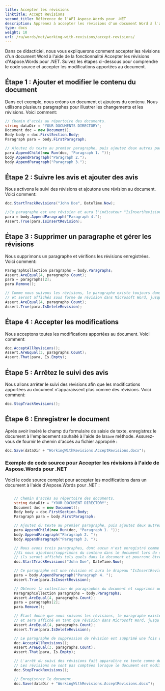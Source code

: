 ```yaml
---
title: Accepter les révisions
linktitle: Accept Revisions
second_title: Référence de l'API Aspose.Words pour .NET
description: Apprenez à accepter les révisions d'un document Word à l'aide d'Aspose.Words pour .NET
type: docs
weight: 10
url: /ru/words/net/working-with-revisions/accept-revisions/
---
```


Dans ce didacticiel, nous vous expliquerons comment accepter les révisions d'un document Word à l'aide de la fonctionnalité Accepter les révisions d'Aspose.Words pour .NET. Suivez les étapes ci-dessous pour comprendre le code source et accepter les modifications apportées au document.

## Étape 1 : Ajouter et modifier le contenu du document

Dans cet exemple, nous créons un document et ajoutons du contenu. Nous utilisons plusieurs paragraphes pour illustrer les changements et les révisions. Voici comment:

```csharp
// Chemin d'accès au répertoire des documents.
string dataDir = "YOUR DOCUMENTS DIRECTORY";
Document doc = new Document();
Body body = doc.FirstSection.Body;
Paragraph para = body.FirstParagraph;

// Ajoutez du texte au premier paragraphe, puis ajoutez deux autres paragraphes.
para.AppendChild(new Run(doc, "Paragraph 1. "));
body.AppendParagraph("Paragraph 2.");
body.AppendParagraph("Paragraph 3.");
```

## Étape 2 : Suivre les avis et ajouter des avis

Nous activons le suivi des révisions et ajoutons une révision au document. Voici comment:

```csharp
doc.StartTrackRevisions("John Doe", DateTime.Now);

//Ce paragraphe est une révision et aura l'indicateur "IsInsertRevision" correspondant défini.
para = body.AppendParagraph("Paragraph 4.");
Assert.True(para.IsInsertRevision);
```

## Étape 3 : Supprimer un paragraphe et gérer les révisions

Nous supprimons un paragraphe et vérifions les révisions enregistrées. Voici comment:

```csharp
ParagraphCollection paragraphs = body.Paragraphs;
Assert.AreEqual(4, paragraphs.Count);
para = paragraphs[2];
para.Remove();

// Comme nous suivons les révisions, le paragraphe existe toujours dans le document, l'indicateur "IsDeleteRevision" sera défini
// et seront affichés sous forme de révision dans Microsoft Word, jusqu'à ce que nous acceptions ou rejetions toutes les révisions.
Assert.AreEqual(4, paragraphs.Count);
Assert.True(para.IsDeleteRevision);
```

## Étape 4 : Accepter les modifications

Nous acceptons toutes les modifications apportées au document. Voici comment:

```csharp
doc.AcceptAllRevisions();
Assert.AreEqual(3, paragraphs.Count);
Assert.That(para, Is.Empty);
```

## Étape 5 : Arrêtez le suivi des avis

Nous allons arrêter le suivi des révisions afin que les modifications apportées au document n'apparaissent plus comme des révisions. Voici comment:

```csharp
doc.StopTrackRevisions();
```
## Étape 6 : Enregistrer le document

 Après avoir inséré le champ du formulaire de saisie de texte, enregistrez le document à l'emplacement souhaité à l'aide de la`Save` méthode. Assurez-vous de fournir le chemin d'accès au fichier approprié :

```csharp
doc.Save(dataDir + "WorkingWithRevisions.AcceptRevisions.docx");
```

### Exemple de code source pour Accepter les révisions à l'aide de Aspose.Words pour .NET

Voici le code source complet pour accepter les modifications dans un document à l'aide d'Aspose.Words pour .NET :


```csharp

	// Chemin d'accès au répertoire des documents.
	string dataDir = "YOUR DOCUMENT DIRECTORY";
	Document doc = new Document();
	Body body = doc.FirstSection.Body;
	Paragraph para = body.FirstParagraph;

	// Ajoutez du texte au premier paragraphe, puis ajoutez deux autres paragraphes.
	para.AppendChild(new Run(doc, "Paragraph 1. "));
	body.AppendParagraph("Paragraph 2. ");
	body.AppendParagraph("Paragraph 3. ");

	// Nous avons trois paragraphes, dont aucun n'est enregistré comme un type de révision
	//Si nous ajoutons/supprimons du contenu dans le document lors du suivi des révisions,
	// ils seront affichés tels quels dans le document et pourront être acceptés/rejetés.
	doc.StartTrackRevisions("John Doe", DateTime.Now);

	// Ce paragraphe est une révision et aura le drapeau "IsInsertRevision" correspondant défini.
	para = body.AppendParagraph("Paragraph 4. ");
	Assert.True(para.IsInsertRevision);

	// Obtenez la collection de paragraphes du document et supprimez un paragraphe.
	ParagraphCollection paragraphs = body.Paragraphs;
	Assert.AreEqual(4, paragraphs.Count);
	para = paragraphs[2];
	para.Remove();

	// Étant donné que nous suivons les révisions, le paragraphe existe toujours dans le document, aura l'ensemble "IsDeleteRevision"
	// et sera affiché en tant que révision dans Microsoft Word, jusqu'à ce que nous acceptions ou rejetions toutes les révisions.
	Assert.AreEqual(4, paragraphs.Count);
	Assert.True(para.IsDeleteRevision);

	// Le paragraphe de suppression de révision est supprimé une fois que nous acceptons les modifications.
	doc.AcceptAllRevisions();
	Assert.AreEqual(3, paragraphs.Count);
	Assert.That(para, Is.Empty);

	// L'arrêt du suivi des révisions fait apparaître ce texte comme du texte normal.
	// Les révisions ne sont pas comptées lorsque le document est modifié.
	doc.StopTrackRevisions();

	// Enregistrez le document.
	doc.Save(dataDir + "WorkingWithRevisions.AcceptRevisions.docx");
            
```
